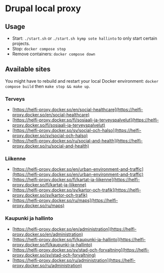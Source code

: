 # Drupal local proxy

## Usage

- Start: `./start.sh` or `./start.sh kymp sote hallinto` to only start certain projects.
- Stop: `docker compose stop`
- Remove containers: `docker compose down`

## Available sites

You might have to rebuild and restart your local Docker environment: `docker compose build` then `make stop && make up`.

### Terveys
- [https://helfi-proxy.docker.so/en/social-healthcare](https://helfi-proxy.docker.so/en/social-healthcare)
- [https://helfi-proxy.docker.so/fi/sosiaali-ja-terveyspalvelut](https://helfi-proxy.docker.so/fi/sosiaali-ja-terveyspalvelut)
- [https://helfi-proxy.docker.so/sv/social-och-halso](https://helfi-proxy.docker.so/sv/social-och-halso)
- [https://helfi-proxy.docker.so/ru/social-and-health](https://helfi-proxy.docker.so/ru/social-and-health)

### Liikenne
- [https://helfi-proxy.docker.so/en/urban-environment-and-traffic](https://helfi-proxy.docker.so/en/urban-environment-and-traffic)
- [https://helfi-proxy.docker.so/fi/kartat-ja-liikenne](https://helfi-proxy.docker.so/fi/kartat-ja-liikenne)
- [https://helfi-proxy.docker.so/sv/kartor-och-trafik](https://helfi-proxy.docker.so/sv/kartor-och-trafik)
- [https://helfi-proxy.docker.so/ru/maps](https://helfi-proxy.docker.so/ru/maps)

### Kaupunki ja hallinto
- [https://helfi-proxy.docker.so/en/administration](https://helfi-proxy.docker.so/en/administration)
- [https://helfi-proxy.docker.so/fi/kaupunki-ja-hallinto](https://helfi-proxy.docker.so/fi/kaupunki-ja-hallinto)
- [https://helfi-proxy.docker.so/sv/stad-och-forvaltning](https://helfi-proxy.docker.so/sv/stad-och-forvaltning)
- [https://helfi-proxy.docker.so/ru/administration](https://helfi-proxy.docker.so/ru/administration)
